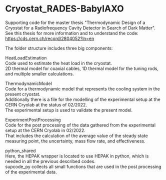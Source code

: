 # Cryostat_RADES-BabyIAXO
Supporting code for the master thesis "Thermodynamic Design of a Cryostat for a Radiofrequency Cavity Detector in Search of Dark Matter".
See this thesis for more information and to understand the code: https://cds.cern.ch/record/2804052?ln=en

The folder structure includes three big components:

HeatLoadEstimation  
Code used to estimate the heat load in the cryostat.  
2D thermal model for coaxial cables, 1D thermal model for the tuning rods, and multiple smaller calculations.

ThermodynamicModel  
Code for a thermodynamic model that represents the cooling system in the present cryostat.  
Additionally there is a file for the modelling of the experimental setup at the CERN Cryolab at the status of 02/2022.  
The experimental setup is used to validate the present model.

ExperimentPostProcessing  
Code for the post processing of the data gathered from the experimental setup at the CERN Cryolab in 02/2022.  
That includes the calculation of the average value of the steady state measuring point, the uncertainty, mass flow rate, and effectiveness.

python_shared  
Here, the HEPAK wrapper is located to use HEPAK in python, which is needed in all the previous described codes.  
supcode_py collects all small functions that are used in the post processing of the experimental data.
